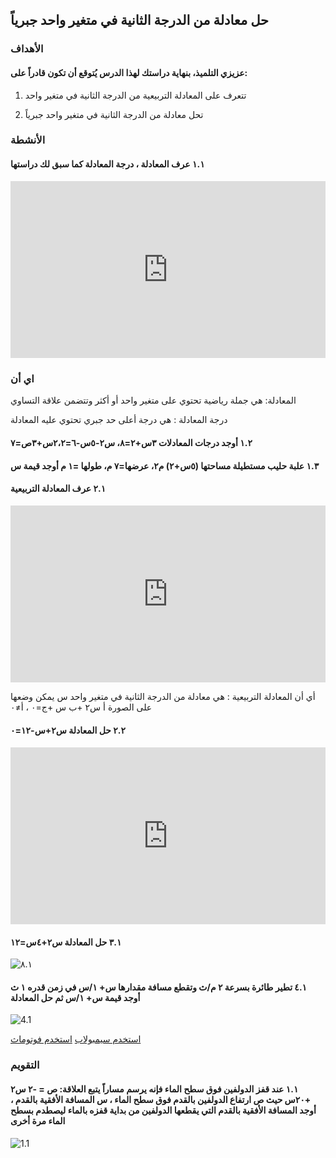 ## حل معادلة من الدرجة الثانية في متغير واحد جبرياً

### الأهداف

#### عزيزي التلميذ، بنهاية دراستك لهذا الدرس يُتوقع أن تكون قادراً على:

1. تتعرف على المعادلة التربيعية من الدرجة الثانية في متغير واحد

2. تحل معادلة من الدرجة الثانية في متغير واحد جبرياً

### الأنشطة

#### ١.١ عرف المعادلة ، درجة المعادلة كما سبق لك دراستها

<div style="position: relative; padding-bottom: 56.25%; height: 0; overflow: hidden; z-index: 0;">
  <iframe style="position: absolute; top: 0; left: 0; width: 100%; height: 100%;" src="https://www.youtube.com/embed/Sji_e8aN5eg" frameborder="0" allow="accelerometer; autoplay; clipboard-write; encrypted-media; gyroscope; picture-in-picture" allowfullscreen></iframe>
</div>

### اي أن

المعادلة: هي جملة رياضية تحتوي على متغير واحد أو أكثر وتتضمن علاقة التساوي 

درجة المعادلة : هي درجة أعلى حد جبري تحتوي عليه المعادلة

#### ١.٢ أوجد درجات المعادلات ٣س+٢=٨، س٢-٥س-٦=٢،٢س+٣ص=٧

#### ١.٣ علبة حليب مستطيلة مساحتها (٥س+٢) م٢، عرضها=٧ م، طولها =١ م أوجد قيمة س

#### ٢.١ عرف المعادلة التربيعية

<div style="position: relative; padding-bottom: 56.25%; height: 0; overflow: hidden;">
  <iframe style="position: absolute; top: 0; left: 0; width: 100%; height: 100%;" src="https://www.youtube.com/embed/o_U4PoPxUic" frameborder="0" allow="accelerometer; autoplay; clipboard-write; encrypted-media; gyroscope; picture-in-picture" allowfullscreen></iframe>
</div>

أي أن المعادلة التربيعية : هي معادلة من الدرجة الثانية في متغير واحد س يمكن وضعها على الصورة أ س٢ +ب س +ج=٠ ، أ≠٠

#### ٢.٢ حل المعادلة س٢+س-١٢=٠

<div style="position: relative; padding-bottom: 56.25%; height: 0; overflow: hidden;">
  <iframe style="position: absolute; top: 0; left: 0; width: 100%; height: 100%;" src="https://www.youtube.com/embed/2m00HP8uT44" frameborder="0" allow="accelerometer; autoplay; clipboard-write; encrypted-media; gyroscope; picture-in-picture" allowfullscreen></iframe>
</div>

#### ٣.١ حل المعادلة س٢+٤س=١٢

![٨.١](https://i.ytimg.com/vi/loeCD4V2sTo/sddefault.jpg)

#### ٤.١ تطير طائرة بسرعة ٢ م/ث وتقطع مسافة مقدارها س+ ١/س في زمن قدره ١ ث أوجد قيمة س+ ١/س ثم حل المعادلة

![4.1](https://media.istockphoto.com/id/155439315/photo/passenger-airplane-flying-above-clouds-during-sunset.jpg?s=612x612&w=0&k=20&c=LJWadbs3B-jSGJBVy9s0f8gZMHi2NvWFXa3VJ2lFcL0=)

<a href="https://ar.symbolab.com/" target="_blank">استخدم سيمبولاب</a>
<a href="https://photomath.com/install/" target="_blank">استخدم فوتوماث</a>

### التقويم

#### ١.١ عند قفز الدولفين فوق سطح الماء فإنه يرسم مساراً يتبع العلاقة: ص = -٢ س٢ +٢٠س حيث ص ارتفاع الدولفين بالقدم فوق سطح الماء ، س المسافة الأفقية بالقدم ، أوجد المسافة الأفقية بالقدم التي يقطعها الدولفين من بداية قفزه بالماء ليصطدم بسطح الماء مرة أخرى

![1.1](https://images.newscientist.com/wp-content/uploads/2018/06/27172924/bhabab.jpg)

